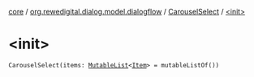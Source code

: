 [core](../../index.md) / [org.rewedigital.dialog.model.dialogflow](../index.md) / [CarouselSelect](index.md) / [&lt;init&gt;](./-init-.md)

# &lt;init&gt;

`CarouselSelect(items: `[`MutableList`](https://kotlinlang.org/api/latest/jvm/stdlib/kotlin.collections/-mutable-list/index.html)`<`[`Item`](../-item/index.md)`> = mutableListOf())`